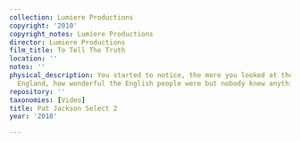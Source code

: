 ```yaml
---
collection: Lumiere Productions
copyright: '2010'
copyright_notes: Lumiere Productions
director: Lumiere Productions
film_title: To Tell The Truth
location: ''
notes: ''
physical_description: You started to notice, the more you looked at the people of
  England, how wonderful the English people were but nobody knew anything about them.
repository: ''
taxonomies: [Video]
title: Pat Jackson Select 2
year: '2010'

---
```


